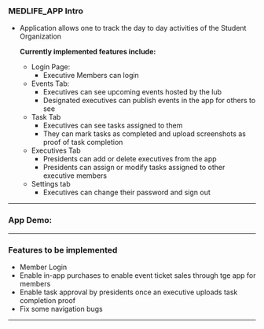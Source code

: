 ### MEDLIFE_APP Intro
- Application allows one to track the day to day activities of the Student Organization

  **Currently implemented features include:**
  -  Login Page: 
     -  Executive Members can login
  -  Events Tab: 
     -  Executives can see upcoming events hosted by the lub
     -  Designated executives can publish events in the app for others to see
  -  Task Tab
     -  Executives can see tasks assigned to them
     -  They can mark tasks as completed and upload screenshots as proof of task completion
  -  Executives Tab
     -  Presidents can add or delete executives from the app
     -  Presidents can assign or modify tasks assigned to other executive members
  -  Settings tab
     -  Executives can change their password and sign out 
___________
### App Demo:

___________
### Features to be implemented
  - Member Login
  - Enable in-app purchases to enable event ticket sales through tge app for members
  - Enable task approval by presidents once an executive uploads task completion proof
  - Fix some navigation bugs
____________
